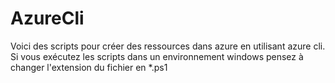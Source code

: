# AzureCli
Voici des scripts pour créer des ressources dans azure en utilisant azure cli.
Si vous exécutez les scripts dans un environnement windows pensez à changer l'extension du fichier en *.ps1
